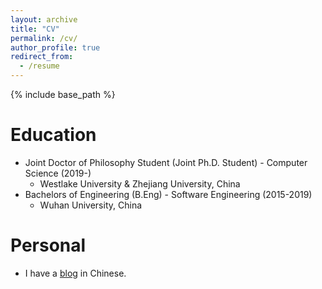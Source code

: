 ```yaml
---
layout: archive
title: "CV"
permalink: /cv/
author_profile: true
redirect_from:
  - /resume
---
```


{% include base_path %}

Education
===

* Joint Doctor of Philosophy Student (Joint Ph.D. Student) - Computer Science (2019-)
  * Westlake University & Zhejiang University, China
* Bachelors of Engineering (B.Eng) - Software Engineering (2015-2019)
  * Wuhan University, China

Personal
===

* I have a [blog](https://kyonhuang.top/blog/) in Chinese.